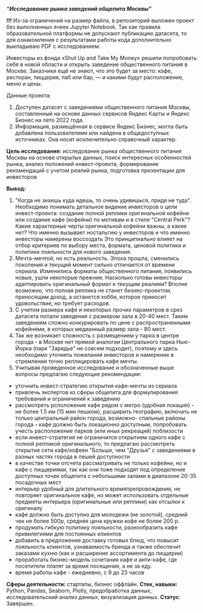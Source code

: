 ***“Исследование рынка заведений общепита Москвы”***
    
**!!!**  Из-за ограничений на размер файла, в репозиторий выложен проект без выполненных ячеек Jupyter Notebook.  Так как правила образовательной платформы не допускают публикацию датасета, то для ознакомления с результатами работы кода дополнительно выкладываю PDF с исследованием.       


Инвесторы из фонда «Shut Up and Take My Money» решили попробовать себя в новой области и открыть заведение общественного питания в Москве. Заказчики ещё не знают, что это будет за место: кафе, ресторан, пиццерия, паб или бар, — и какими будут расположение, меню и цены.

 Данные проекта:  
1.  Доступен датасет с заведениями общественного питания Москвы, составленный на основе данных сервисов Яндекс Карты и Яндекс Бизнес на лето 2022 года. 
2. Информация, размещённая в сервисе Яндекс Бизнес, могла быть добавлена пользователями или найдена в общедоступных источниках. Она носит исключительно справочный характер.


**Цель исследования:**  исследование рынка общественного питания Москвы на основе открытых данных,  поиск интересных особенностей рынка, анализ положений инвест-проекта, формирование рекомендаций с учетом реалий рынка,   подготовка презентации для инвесторов

**Вывод:**  

1. "Когда не знаешь куда идешь, то очень удивишься, придя не туда".   Необходимо понимать детальное видение инвесторов о цели инвест-проекта: создание полной реплики оригинальной кофейни или создание кафе (кофейни) по мотивам и в стиле "Central Perk"? Какие характерные черты оригинальной кофейни важны, а какие нет? Что именно вызывает ностальгию у инвесторов и что именно инвесторы намерены воссоздать  Это принципиально влияет на отбор критериев по выбору места, формата, ценовой политики и политики лояльности для нового заведения.
2. Мечта-мечтой, но есть реальность. Эпоха прошла, сменились поколения и текущий момент сильно отличается от времени сериала. Изменились форматы общественного питания, появились новые, ушли некоторые прежние. Насколько готовы инвесторы адаптировать оригинальный формат к текущим реалиям? Вполне возможно, что полная реплика не станет бизнес-проектом, приносящим доход, а останется хобби, которое приносит удовольствие, но требует расходов.
3. С учетом размера кафе и некоторых прочих параметров в срез датасета попали заведения с размером зала в 20-40 мест.  Таким заведениям сложно конкурировать по цене с  распространенными кофейнями, в которых медианный размер зала - 80 мест.  
4. Так же возникает сложность с размещением у парка в центре города - в Москве нет прямой аналогии Центрального парка Нью-Йорка (парк "Зарядье" не совсем подходит), поэтому и здесь необходимо уточнять пожелания инвесторов и намерение в стремлении точно реплицировать кафе мечты.
5. Учитывая проведенное исследование и обозначенные выше вопросы предлагаю следующие рекомендации:
 - уточнить инвест-стратегию открытия кафе-мечты из сериала
 - привлечь экспертов из сферы общепита для формулирования требований и ограничений к заведению
 - рассмотреть рсположение кафе рядом с метро (удобная локация) - не более 1.5 км (15 мин пешком), расширить географию, включать не только центральный район города, возможно- спальные районы города - кафе должно быть локационно доступным,  попробовать учесть расположение парков (или иных рекреаций) поблизости
  - если инвест-стратегия не ограничится открытием одного кафе с полной репликой оригинального, то предлагаю рассмотреть открытие сети кафе/кофеен  "Больше, чем "Друзья" с заведениями в разных частях города в пешей доступности
 - в качестве точки отсчета рассматривать не только кофейни, но и кафе с  пиццериями, так как они тоже подходят под определение доступных точек общепита с небольшими залами в диапазоне 20-35 посадочных мест
 - интерьер удобный для длительного времяпрепровождения,  не повторяет оригинальное кафе, но может использовать отдельные предметы интерьера (оригинальные или реплики) как отсылки к оригиналу 
 - кафе должно быть доступно для молодежи (не золотой), средний чек не более 500р, средняя цена кружки кофе не более 200 р. 
 - продумать гибкую политику лояльности, разнообразить кафе привилегиями для постоянных клиентов
 - добавить в предложение доставку готовых блюд, что повысит лояльность клиентов, узнаваемость бренда и также обеспечит заказами кухню  (как и расширение ассортимента до пиццерии)
 - проработать бизнес-модель сочетания кафе и анти-кафе, где посетители платят за время посещения, а не за еду.
 - время работы кафе - ежедневно, с 9 до 23 часов
 
 	
    
**Сферы деятельности:**   стартапы, бизнес оффлайн.
**Стек, навыки:**   Python, Pandas, Seaborn, Plotly, предобработка данных, исследовательский анализ данных, визуализация данных.
**Статус**: Завершен.
 


